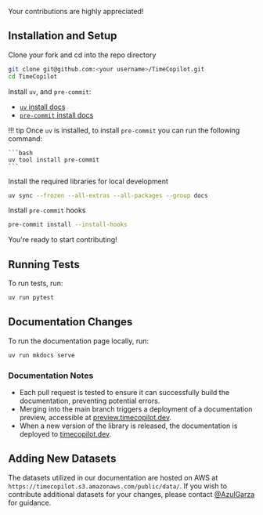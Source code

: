 Your contributions are highly appreciated!

## Installation and Setup

Clone your fork and cd into the repo directory

```bash
git clone git@github.com:<your username>/TimeCopilot.git
cd TimeCopilot
```

Install `uv`, and `pre-commit`:

* [`uv` install docs](https://docs.astral.sh/uv/getting-started/installation/)
* [`pre-commit` install docs](https://pre-commit.com/#install)

!!! tip
    Once `uv` is installed, to install `pre-commit` you can run the following command:

    ```bash
    uv tool install pre-commit
    ```

Install the required libraries for local development

```bash
uv sync --frozen --all-extras --all-packages --group docs
```

Install `pre-commit` hooks

```bash
pre-commit install --install-hooks
```

You're ready to start contributing! 

## Running Tests

To run tests, run:

```bash
uv run pytest
```

## Documentation Changes

To run the documentation page locally, run:

```bash
uv run mkdocs serve
```

### Documentation Notes

- Each pull request is tested to ensure it can successfully build the documentation, preventing potential errors.
- Merging into the main branch triggers a deployment of a documentation preview, accessible at [preview.timecopilot.dev](https://preview.timecopilot.dev).
- When a new version of the library is released, the documentation is deployed to [timecopilot.dev](https://timecopilot.dev).

## Adding New Datasets

The datasets utilized in our documentation are hosted on AWS at `https://timecopilot.s3.amazonaws.com/public/data/`. If you wish to contribute additional datasets for your changes, please contact [@AzulGarza](http://github.com/AzulGarza) for guidance.